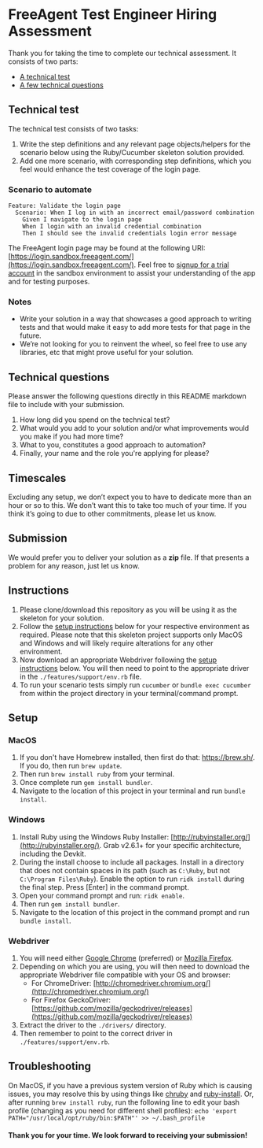 # FreeAgent Test Engineer Hiring Assessment

Thank you for taking the time to complete our technical assessment. It consists of two parts:

  * [A technical test](#technical-test)
  * [A few technical questions](#technical-questions)

## Technical test

The technical test consists of two tasks:

  1. Write the step definitions and any relevant page objects/helpers for the scenario below using the Ruby/Cucumber skeleton solution provided.
  1. Add one more scenario, with corresponding step definitions, which you feel would enhance the test coverage of the login page.

### Scenario to automate

```
Feature: Validate the login page
  Scenario: When I log in with an incorrect email/password combination
    Given I navigate to the login page
    When I login with an invalid credential combination
    Then I should see the invalid credentials login error message
```

The FreeAgent login page may be found at the following URI: [https://login.sandbox.freeagent.com/](https://login.sandbox.freeagent.com/). Feel free to [signup for a trial account](https://signup.sandbox.freeagent.com/signup) in the sandbox environment to assist your understanding of the app and for testing purposes.

### Notes

  * Write your solution in a way that showcases a good approach to writing tests and that would make it easy to add more tests for that page in the future.
  * We’re not looking for you to reinvent the wheel, so feel free to use any libraries, etc that might prove useful for your solution.

## Technical questions

Please answer the following questions directly in this README markdown file to include with your submission.

  1. How long did you spend on the technical test? 
  2. What would you add to your solution and/or what improvements would you make if you had more time?
  3. What to you, constitutes a good approach to automation?
  4. Finally, your name and the role you're applying for please?


## Timescales

Excluding any setup, we don’t expect you to have to dedicate more than an hour or so to this. We don’t want this to take too much of your time. If you think it’s going to due to other commitments, please let us know.

## Submission

We would prefer you to deliver your solution as a **zip** file. If that presents a problem for any reason, just let us know.

## Instructions

  1. Please clone/download this repository as you will be using it as the skeleton for your solution.
  1. Follow the [setup instructions](#setup) below for your respective environment as required. Please note that this skeleton project supports only MacOS and Windows and will likely require alterations for any other environment.
  1. Now download an appropriate Webdriver following the [setup instructions](#webdriver) below. You will then need to point to the appropriate driver in the `./features/support/env.rb` file.
  1. To run your scenario tests simply run `cucumber` or `bundle exec cucumber` from within the project directory in your terminal/command prompt.

## Setup

### MacOS

  1. If you don't have Homebrew installed, then first do that: https://brew.sh/. If you do, then run `brew update`.
  1. Then run `brew install ruby` from your terminal.
  1. Once complete run `gem install bundler`.
  1. Navigate to the location of this project in your terminal and run `bundle install`.

### Windows

  1. Install Ruby using the Windows Ruby Installer: [http://rubyinstaller.org/](http://rubyinstaller.org/). Grab v2.6.1+ for your specific architecture, including the Devkit. 
  1. During the install choose to include all packages. Install in a directory that does not contain spaces in its path (such as `C:\Ruby`, but not `C:\Program Files\Ruby`). Enable the option to run `ridk install` during the final step. Press [Enter] in the command prompt.
  1. Open your command prompt and run: `ridk enable`.
  1. Then run `gem install bundler`.
  1. Navigate to the location of this project in the command prompt and run `bundle install`.

### Webdriver

  1. You will need either [Google Chrome](https://www.google.com/chrome/) (preferred) or [Mozilla Firefox](https://www.mozilla.org/en-GB/firefox/new/).
  1. Depending on which you are using, you will then need to download the appropriate Webdriver file compatible with your OS and browser:
      * For ChromeDriver: [http://chromedriver.chromium.org/](http://chromedriver.chromium.org/)
      * For Firefox GeckoDriver: [https://github.com/mozilla/geckodriver/releases](https://github.com/mozilla/geckodriver/releases)
  1. Extract the driver to the `./drivers/` directory.
  1. Then remember to point to the correct driver in `./features/support/env.rb`.

## Troubleshooting

  On MacOS, if you have a previous system version of Ruby which is causing issues, you may resolve this by using things like [chruby](https://github.com/postmodern/chruby) and [ruby-install](https://github.com/postmodern/ruby-install#readme). Or, after running `brew install ruby`, run the following line to edit your bash profile (changing as you need for different shell profiles): `echo 'export PATH="/usr/local/opt/ruby/bin:$PATH"' >> ~/.bash_profile`

#### Thank you for your time. We look forward to receiving your submission!